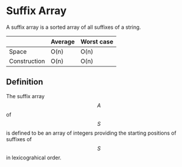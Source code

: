 # Suffix Array

A suffix array is a sorted array of all suffixes of a string.

| | Average | Worst case |
| -- | -- | -- |
| Space | O(n) | O(n) |
| Construction | O(n) | O(n) |

## Definition
The suffix array $$A$$ of $$S$$ is defined to be an array of integers providing the starting positions of suffixes of $$S$$ in lexicograhical order.


